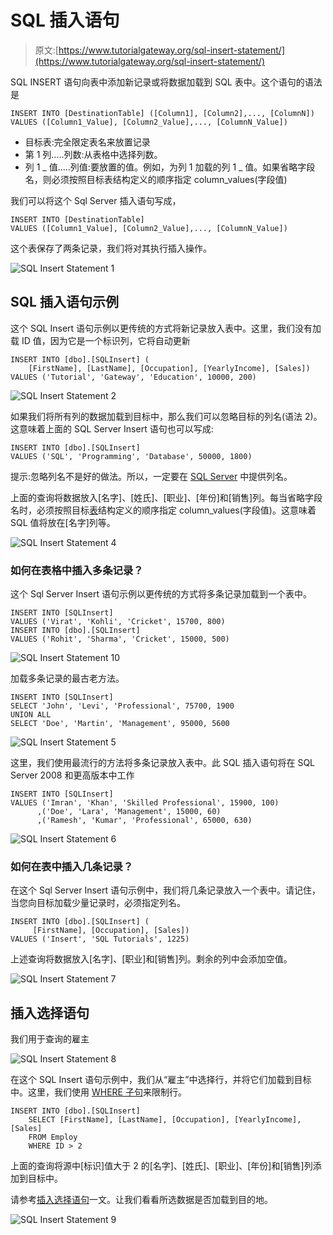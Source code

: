 # SQL 插入语句

> 原文:[https://www.tutorialgateway.org/sql-insert-statement/](https://www.tutorialgateway.org/sql-insert-statement/)

SQL INSERT 语句向表中添加新记录或将数据加载到 SQL 表中。这个语句的语法是

```
INSERT INTO [DestinationTable] ([Column1], [Column2],..., [ColumnN])
VALUES ([Column1_Value], [Column2_Value],..., [ColumnN_Value])
```

*   目标表:完全限定表名来放置记录
*   第 1 列…..列数:从表格中选择列数。
*   列 1 _ 值…..列值:要放置的值。例如，为列 1 加载的列 1 _ 值。如果省略字段名，则必须按照目标表结构定义的顺序指定 column_values(字段值)

我们可以将这个 Sql Server 插入语句写成，

```
INSERT INTO [DestinationTable]
VALUES ([Column1_Value], [Column2_Value],..., [ColumnN_Value])
```

这个表保存了两条记录，我们将对其执行插入操作。

![SQL Insert Statement 1](img/db5698e9d4f92ee49c54f4377c9ef3f0.png)

## SQL 插入语句示例

这个 SQL Insert 语句示例以更传统的方式将新记录放入表中。这里，我们没有加载 ID 值，因为它是一个标识列，它将自动更新

```
INSERT INTO [dbo].[SQLInsert] (
	[FirstName], [LastName], [Occupation], [YearlyIncome], [Sales])
VALUES ('Tutorial', 'Gateway', 'Education', 10000, 200)
```

![SQL Insert Statement 2](img/46b3ca459b00177d73705a44d7cdc263.png)

如果我们将所有列的数据加载到目标中，那么我们可以忽略目标的列名(语法 2)。这意味着上面的 SQL Server Insert 语句也可以写成:

```
INSERT INTO [dbo].[SQLInsert] 
VALUES ('SQL', 'Programming', 'Database', 50000, 1800)
```

提示:忽略列名不是好的做法。所以，一定要在 [SQL Server](https://www.tutorialgateway.org/sql/) 中提供列名。

上面的查询将数据放入[名字]、[姓氏]、[职业]、[年份]和[销售]列。每当省略字段名时，必须按照目标[表](https://www.tutorialgateway.org/sql-create-table/)结构定义的顺序指定 column_values(字段值)。这意味着 SQL 值将放在[名字]列等。

![SQL Insert Statement 4](img/03e2472ef9200c34fda593bf236e9902.png)

### 如何在表格中插入多条记录？

这个 Sql Server Insert 语句示例以更传统的方式将多条记录加载到一个表中。

```
INSERT INTO [SQLInsert] 
VALUES ('Virat', 'Kohli', 'Cricket', 15700, 800)
INSERT INTO [dbo].[SQLInsert] 
VALUES ('Rohit', 'Sharma', 'Cricket', 15000, 500)
```

![SQL Insert Statement 10](img/4989b6e12022da3266d3a3edde6cc107.png)

加载多条记录的最古老方法。

```
INSERT INTO [SQLInsert] 
SELECT 'John', 'Levi', 'Professional', 75700, 1900
UNION ALL
SELECT 'Doe', 'Martin', 'Management', 95000, 5600
```

![SQL Insert Statement 5](img/1fdce1dc12a0074efdde53674ab10c6b.png)

这里，我们使用最流行的方法将多条记录放入表中。此 SQL 插入语句将在 SQL Server 2008 和更高版本中工作

```
INSERT INTO [SQLInsert] 
VALUES ('Imran', 'Khan', 'Skilled Professional', 15900, 100)
      ,('Doe', 'Lara', 'Management', 15000, 60)
      ,('Ramesh', 'Kumar', 'Professional', 65000, 630)
```

![SQL Insert Statement 6](img/e23ccc206b18e5a6c5feee1b541b82dd.png)

### 如何在表中插入几条记录？

在这个 Sql Server Insert 语句示例中，我们将几条记录放入一个表中。请记住，当您向目标加载少量记录时，必须指定列名。

```
INSERT INTO [dbo].[SQLInsert] (
	 [FirstName], [Occupation], [Sales])
VALUES ('Insert', 'SQL Tutorials', 1225)
```

上述查询将数据放入[名字]、[职业]和[销售]列。剩余的列中会添加空值。

![SQL Insert Statement 7](img/97c6ff9f6dc1eeb408ea877821519e5f.png)

## 插入选择语句

我们用于查询的雇主

![SQL Insert Statement 8](img/da19817b892ac83bb79dd2b95deed6d9.png)

在这个 SQL Insert 语句示例中，我们从“雇主”中选择行，并将它们加载到目标中。这里，我们使用 [WHERE 子句](https://www.tutorialgateway.org/sql-where-clause/)来限制行。

```
INSERT INTO [dbo].[SQLInsert] 
	SELECT [FirstName], [LastName], [Occupation], [YearlyIncome], [Sales]
	FROM Employ
	WHERE ID > 2
```

上面的查询将源中[标识]值大于 2 的[名字]、[姓氏]、[职业]、[年份]和[销售]列添加到目标中。

请参考[插入选择语句](https://www.tutorialgateway.org/sql-insert-into-select-statement/)一文。让我们看看所选数据是否加载到目的地。

![SQL Insert Statement 9](img/9283af737b25724b89cf27ae96870ff1.png)